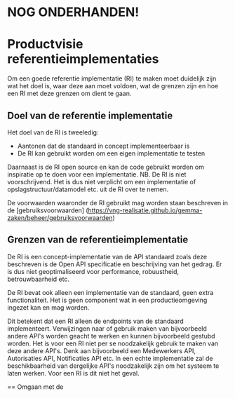 # NOG ONDERHANDEN!

# Productvisie referentieimplementaties

Om een goede referentie implementatie (RI) te maken moet duidelijk zijn wat het doel is, waar deze aan moet voldoen, wat de grenzen zijn en hoe een RI met deze grenzen om dient te gaan.

## Doel van de referentie implementatie
Het doel van de RI is tweeledig:
- Aantonen dat de standaard in concept implementeerbaar is
- De RI kan gebruikt worden om een eigen implementatie te testen

Daarnaast is de RI open source en kan de code gebruikt worden om inspiratie op te doen voor een implementatie. NB. De RI is niet voorschrijvend. Het is dus niet verplicht om een implementatie of opslagstructuur/datamodel etc. uit de RI over te nemen. 

De voorwaarden waaronder de RI gebruikt mag worden staan beschreven in de [gebruiksvoorwaarden] (https://vng-realisatie.github.io/gemma-zaken/beheer/gebruiksvoorwaarden)

## Grenzen van de referentieimplementatie
De RI is een concept-implementatie van de API standaard zoals deze beschreven is de Open API specificatie en beschrijving van het gedrag. Er is dus niet geoptimaliseerd voor performance, robuustheid, betrouwbaarheid etc.

De RI bevat ook alleen een implementatie van de standaard, geen extra functionaliteit. Het is geen component wat in een productieomgeving ingezet kan en mag worden.

Dit betekent dat een RI alleen de endpoints van de standaard implementeert. Verwijzingen naar of gebruik maken van bijvoorbeeld andere API's worden geacht te werken en kunnen bijvoorbeeld gestubd worden. Het is voor een RI niet per se noodzakelijk gebruik te maken van deze andere API's. Denk aan bijvoorbeeld een Medewerkers API, Autorisaties API, Notificaties API etc. In een echte implementatie zal de beschikbaarheid van dergelijke API's noodzakelijk zijn om het systeem te laten werken. Voor een RI is dit niet het geval.



== Omgaan met de 
